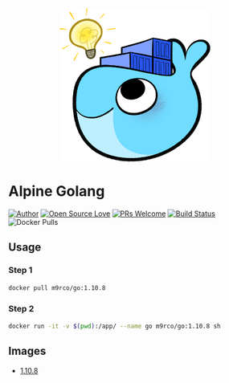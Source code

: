 <p align="center">
<img src="logo.png" width=300/>
</p>

# Alpine Golang 

<p align="center">
  
[![Author](https://img.shields.io/badge/Author-m9rco-Green.svg?style=flat&logo=tinder)](https://about.me/pushaowei/)
[![Open Source Love](https://badges.frapsoft.com/os/v2/open-source.svg?v=102)](https://travis-ci.org/m9rco/go/)
[![PRs Welcome](https://img.shields.io/badge/PRs-welcome-brightgreen.svg?style=flat-square)](https://github.com/m9rco/go/pulls)
[![Build Status](https://travis-ci.org/m9rco/go.svg?branch=master)](https://travis-ci.org/m9rco/go) 
![Docker Pulls](https://img.shields.io/docker/pulls/m9rco/go.svg?style=flat-square)

</p>

## Usage

### Step 1

```sh
docker pull m9rco/go:1.10.8 
```

### Step 2

```sh
docker run -it -v $(pwd):/app/ --name go m9rco/go:1.10.8 sh
```

## Images

- [1.10.8](1.10.8)
